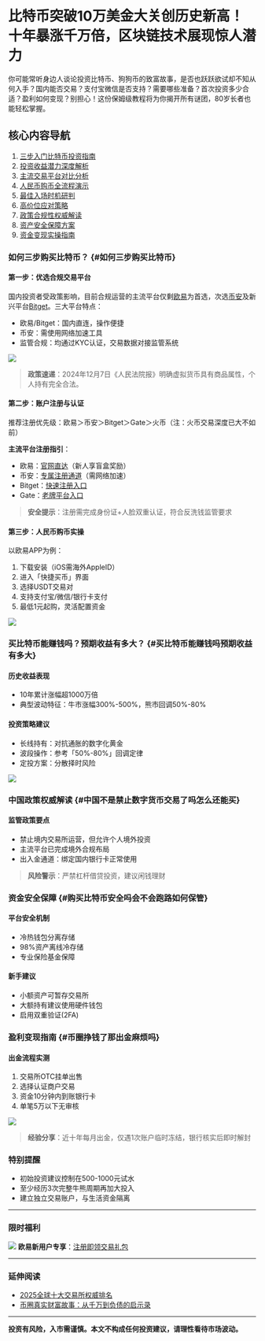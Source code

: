 # 比特币突破10万美金大关创历史新高！十年暴涨千万倍，区块链技术展现惊人潜力

你可能常听身边人谈论投资比特币、狗狗币的致富故事，是否也跃跃欲试却不知从何入手？国内能否交易？支付宝微信是否支持？需要哪些准备？首次投资多少合适？盈利如何变现？别担心！这份保姆级教程将为你揭开所有谜团，80岁长者也能轻松掌握。

## 核心内容导航

1. [三步入门比特币投资指南](#如何三步购买比特币)
2. [投资收益潜力深度解析](#买比特币能赚钱吗预期收益有多大)
3. [主流交易平台对比分析](#交易所怎么选)
4. [人民币购币全流程演示](#人民币如何购买比特币或者狗狗币)
5. [最佳入场时机研判](#当下适合买比特币吗最佳购买时机是什么)
6. [高价位应对策略](#比特币价格过高怎么办)
7. [政策合规性权威解读](#中国不是禁止数字货币交易了吗怎么还能买)
8. [资产安全保障方案](#购买比特币安全吗会不会跑路如何保管)
9. [资金变现实操指南](#币圈挣钱了那出金麻烦吗)

### 如何三步购买比特币？ {#如何三步购买比特币}

#### 第一步：优选合规交易平台
国内投资者受政策影响，目前合规运营的主流平台仅剩[欧易](https://www.chouyi.world/zh-hans/join/74873351)为首选，次选[币安](https://accounts.binance.com/zh-CN/register?ref=36457687)及新兴平台[Bitget](https://www.bitget.com/zh-CN/referral/register?from=referral&clacCode=VRNEYUTR)。三大平台特点：
- 欧易/Bitget：国内直连，操作便捷
- 币安：需使用网络加速工具
- 监管合规：均通过KYC认证，交易数据对接监管系统

![](hhttps://fe095ec.webp.li/ouyi-binance-bitget.png)

> **政策速递**：2024年12月7日《人民法院报》明确虚拟货币具有商品属性，个人持有完全合法。

#### 第二步：账户注册与认证
推荐注册优先级：欧易＞币安＞Bitget＞Gate＞火币（注：火币交易深度已大不如前）

**主流平台注册指引**：
- 欧易：[官网直达](https://www.chouyi.world/zh-hans/join/74873351)（新人享盲盒奖励）
- 币安：[专属注册通道](https://accounts.binance.com/zh-CN/register?ref=36457687)（需网络加速）
- Bitget：[快速注册入口](https://www.bitget.com/zh-CN/referral/register?from=referral&clacCode=VRNEYUTR)
- Gate：[老牌平台入口](www.gate.io/signup/A1ERAQ?ref_type=103)

> **安全提示**：注册需完成身份证+人脸双重认证，符合反洗钱监管要求

#### 第三步：人民币购币实操
以欧易APP为例：
1. 下载安装（iOS需海外AppleID）
2. 进入「快捷买币」界面
3. 选择USDT交易对
4. 支持支付宝/微信/银行卡支付
5. 最低1元起购，灵活配置资金

![](https://fe095ec.webp.li/ouyichongzhi.png)

### 买比特币能赚钱吗？预期收益有多大？ {#买比特币能赚钱吗预期收益有多大}

#### 历史收益表现
- 10年累计涨幅超1000万倍
- 典型波动特征：牛市涨幅300%-500%，熊市回调50%-80%

#### 投资策略建议
- 长线持有：对抗通胀的数字化黄金
- 波段操作：参考「50%-80%」回调定律
- 定投方案：分散择时风险

![](https://fe095ec.webp.li/btc-quxian.png)

### 中国政策权威解读 {#中国不是禁止数字货币交易了吗怎么还能买}

#### 监管政策要点
- 禁止境内交易所运营，但允许个人境外投资
- 主流平台已完成境外合规布局
- 出入金通道：绑定国内银行卡正常使用

> **风险警示**：严禁杠杆借贷投资，建议闲钱理财

### 资金安全保障 {#购买比特币安全吗会不会跑路如何保管}

#### 平台安全机制
- 冷热钱包分离存储
- 98%资产离线冷存储
- 专业保险基金保障

#### 新手建议
- 小额资产可暂存交易所
- 大额持有建议使用硬件钱包
- 启用双重验证(2FA)

### 盈利变现指南 {#币圈挣钱了那出金麻烦吗}

#### 出金流程实测
1. 交易所OTC挂单出售
2. 选择认证商户交易
3. 资金10分钟内到账银行卡
4. 单笔5万以下无审核

![](https://fe095ec.webp.li/chujin.jpg)

> **经验分享**：近十年每月出金，仅遇1次账户临时冻结，银行核实后即时解封

### 特别提醒
- 初始投资建议控制在500-1000元试水
- 至少经历3次完整牛熊周期再加大投入
- 建立独立交易账户，与生活资金隔离

---

### 限时福利
[![](https://fe095ec.webp.li/top-10-exchanges-001.jpg)](https://www.chouyi.world/zh-hans/join/18639032)
**欧易新用户专享**：[注册即领交易礼包](https://www.okx.com/zh-hans/join/74873351)

---

### 延伸阅读
- [2025全球十大交易所权威排名](https://btc8848.com/top-10-exchanges/)
- [币圈真实财富故事：从千万到负债的启示录](https://heiyetouzi.xyz/biquanstory001/)

---

**投资有风险，入市需谨慎。本文不构成任何投资建议，请理性看待市场波动。**